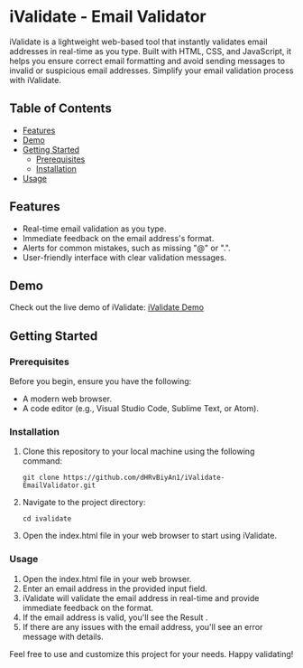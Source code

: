 # iValidate - Email Validator
iValidate is a lightweight web-based tool that instantly validates email addresses in real-time as you type. Built with HTML, CSS, and JavaScript, it helps you ensure correct email formatting and avoid sending messages to invalid or suspicious email addresses. Simplify your email validation process with iValidate.


## Table of Contents
- [Features](#features)
- [Demo](#demo)
- [Getting Started](#getting-started)
  - [Prerequisites](#prerequisites)
  - [Installation](#installation)
- [Usage](#usage)

## Features
- Real-time email validation as you type.
- Immediate feedback on the email address's format.
- Alerts for common mistakes, such as missing "@" or ".".
- User-friendly interface with clear validation messages.

## Demo
Check out the live demo of iValidate: [iValidate Demo](https://example.com/ivalidate-demo)

## Getting Started

### Prerequisites
Before you begin, ensure you have the following:

- A modern web browser.
- A code editor (e.g., Visual Studio Code, Sublime Text, or Atom).

### Installation
1. Clone this repository to your local machine using the following command:
   ```shell
   git clone https://github.com/dHRvBiyAn1/iValidate-EmailValidator.git
2. Navigate to the project directory:
   ```shell
   cd ivalidate
3. Open the index.html file in your web browser to start using iValidate.

### Usage

1. Open the index.html file in your web browser.
2. Enter an email address in the provided input field.
3. iValidate will validate the email address in real-time and provide immediate feedback on the format.
4. If the email address is valid, you'll see the Result .
5. If there are any issues with the email address, you'll see an error message with details.




Feel free to use and customize this project for your needs. Happy validating!
